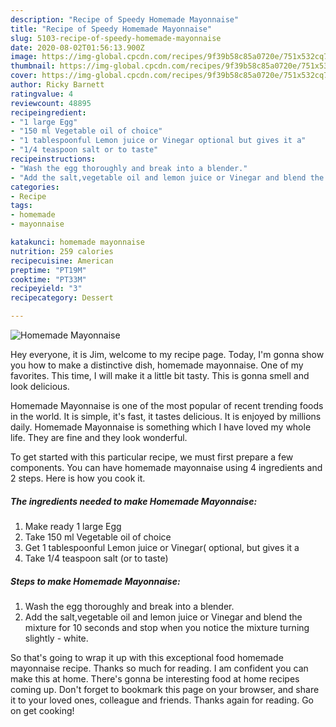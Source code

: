 ```yaml
---
description: "Recipe of Speedy Homemade Mayonnaise"
title: "Recipe of Speedy Homemade Mayonnaise"
slug: 5103-recipe-of-speedy-homemade-mayonnaise
date: 2020-08-02T01:56:13.900Z
image: https://img-global.cpcdn.com/recipes/9f39b58c85a0720e/751x532cq70/homemade-mayonnaise-recipe-main-photo.jpg
thumbnail: https://img-global.cpcdn.com/recipes/9f39b58c85a0720e/751x532cq70/homemade-mayonnaise-recipe-main-photo.jpg
cover: https://img-global.cpcdn.com/recipes/9f39b58c85a0720e/751x532cq70/homemade-mayonnaise-recipe-main-photo.jpg
author: Ricky Barnett
ratingvalue: 4
reviewcount: 48895
recipeingredient:
- "1 large Egg"
- "150 ml Vegetable oil of choice"
- "1 tablespoonful Lemon juice or Vinegar optional but gives it a"
- "1/4 teaspoon salt or to taste"
recipeinstructions:
- "Wash the egg thoroughly and break into a blender."
- "Add the salt,vegetable oil and lemon juice or Vinegar and blend the mixture for 10 seconds and stop when you notice the mixture turning slightly white."
categories:
- Recipe
tags:
- homemade
- mayonnaise

katakunci: homemade mayonnaise 
nutrition: 259 calories
recipecuisine: American
preptime: "PT19M"
cooktime: "PT33M"
recipeyield: "3"
recipecategory: Dessert

---
```



![Homemade Mayonnaise](https://img-global.cpcdn.com/recipes/9f39b58c85a0720e/751x532cq70/homemade-mayonnaise-recipe-main-photo.jpg)

Hey everyone, it is Jim, welcome to my recipe page. Today, I'm gonna show you how to make a distinctive dish, homemade mayonnaise. One of my favorites. This time, I will make it a little bit tasty. This is gonna smell and look delicious.



Homemade Mayonnaise is one of the most popular of recent trending foods in the world. It is simple, it's fast, it tastes delicious. It is enjoyed by millions daily. Homemade Mayonnaise is something which I have loved my whole life. They are fine and they look wonderful.


To get started with this particular recipe, we must first prepare a few components. You can have homemade mayonnaise using 4 ingredients and 2 steps. Here is how you cook it.

<!--inarticleads1-->

##### The ingredients needed to make Homemade Mayonnaise:

1. Make ready 1 large Egg
1. Take 150 ml Vegetable oil of choice
1. Get 1 tablespoonful Lemon juice or Vinegar( optional, but gives it a
1. Take 1/4 teaspoon salt (or to taste)




<!--inarticleads2-->

##### Steps to make Homemade Mayonnaise:

1. Wash the egg thoroughly and break into a blender.
1. Add the salt,vegetable oil and lemon juice or Vinegar and blend the mixture for 10 seconds and stop when you notice the mixture turning slightly - white.




So that's going to wrap it up with this exceptional food homemade mayonnaise recipe. Thanks so much for reading. I am confident you can make this at home. There's gonna be interesting food at home recipes coming up. Don't forget to bookmark this page on your browser, and share it to your loved ones, colleague and friends. Thanks again for reading. Go on get cooking!
